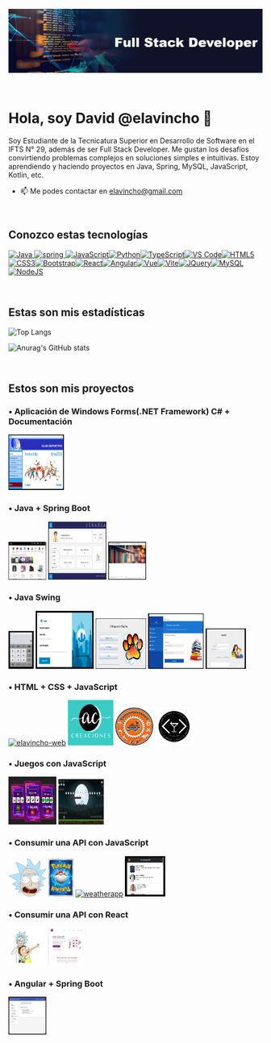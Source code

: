 ![bannerelavincho](https://github.com/elavincho/elavinchoweb/blob/master/assets/images/Software-Development_Banner%20-%20copia%20(2).jpg)

<br>

#  Hola, soy David @elavincho 👋

  Soy Estudiante de la Tecnicatura Superior en Desarrollo de Software en el IFTS N° 29, además de ser Full Stack Developer.  Me gustan los desafíos convirtiendo problemas complejos en soluciones simples e intuitivas.  Estoy aprendiendo y haciendo proyectos en Java, Spring, MySQL, JavaScript, Kotlin, etc.
<!---
- 👀 Me gusta programar y los nuevos desafios.
  
- 🌱 Estoy aprendiendo y haciendo proyectos con  | JAVA | SPRING | MySQL | JAVASCRIPT |

- 📖 Actualmente estoy haciendo la Técnicatura en Desarrollo de Software en el IFTS N° 29
--->
- 📫 Me podes contactar en elavincho@gmail.com



<br>

## Conozco estas tecnologías 

<p align="left">
<a href="https://www.oracle.com/java/" target="_blank" rel="noreferrer"><img src="https://raw.githubusercontent.com/danielcranney/readme-generator/main/public/icons/skills/java-colored.svg" width="36" height="36" alt="Java" /></a><a href="https://spring.io/" rel="nofollow"> <img src="https://camo.githubusercontent.com/53f0f04650bfc2aef2ec4fd578d1fca0ef7ecafe5a802eea6b8ee597cad9f936/68747470733a2f2f7777772e766563746f726c6f676f2e7a6f6e652f6c6f676f732f737072696e67696f2f737072696e67696f2d69636f6e2e737667" alt="spring" width="40" height="40" data-canonical-src="https://www.vectorlogo.zone/logos/springio/springio-icon.svg" style="max-width: 100%;"> </a><a href="https://developer.mozilla.org/en-US/docs/Web/JavaScript" target="_blank" rel="noreferrer"><img src="https://raw.githubusercontent.com/danielcranney/readme-generator/main/public/icons/skills/javascript-colored.svg" width="36" height="36" alt="JavaScript" /></a><a href="https://www.python.org/" target="_blank" rel="noreferrer"><img src="https://raw.githubusercontent.com/danielcranney/readme-generator/main/public/icons/skills/python-colored.svg" width="36" height="36" alt="Python" /></a><a href="https://www.typescriptlang.org/" target="_blank" rel="noreferrer"><img src="https://raw.githubusercontent.com/danielcranney/readme-generator/main/public/icons/skills/typescript-colored.svg" width="36" height="36" alt="TypeScript" /></a><a href="https://code.visualstudio.com/" target="_blank" rel="noreferrer"><img src="https://raw.githubusercontent.com/danielcranney/readme-generator/main/public/icons/skills/visualstudiocode.svg" width="36" height="36" alt="VS Code" /></a><a href="https://developer.mozilla.org/en-US/docs/Glossary/HTML5" target="_blank" rel="noreferrer"><img src="https://raw.githubusercontent.com/danielcranney/readme-generator/main/public/icons/skills/html5-colored.svg" width="36" height="36" alt="HTML5" /></a><a href="https://www.w3.org/TR/CSS/#css" target="_blank" rel="noreferrer"><img src="https://raw.githubusercontent.com/danielcranney/readme-generator/main/public/icons/skills/css3-colored.svg" width="36" height="36" alt="CSS3" /></a><a href="https://getbootstrap.com/" target="_blank" rel="noreferrer"><img src="https://raw.githubusercontent.com/danielcranney/readme-generator/main/public/icons/skills/bootstrap-colored.svg" width="36" height="36" alt="Bootstrap" /></a><a href="https://reactjs.org/" target="_blank" rel="noreferrer"><img src="https://raw.githubusercontent.com/danielcranney/readme-generator/main/public/icons/skills/react-colored.svg" width="36" height="36" alt="React" /></a><a href="https://angular.io/" target="_blank" rel="noreferrer"><img src="https://raw.githubusercontent.com/danielcranney/readme-generator/main/public/icons/skills/angularjs-colored.svg" width="36" height="36" alt="Angular" /></a><a href="https://vuejs.org/" target="_blank" rel="noreferrer"><img src="https://raw.githubusercontent.com/danielcranney/readme-generator/main/public/icons/skills/vuejs-colored.svg" width="36" height="36" alt="Vue" /></a><a href="https://vitejs.dev/" target="_blank" rel="noreferrer"><img src="https://raw.githubusercontent.com/danielcranney/readme-generator/main/public/icons/skills/vite-colored.svg" width="36" height="36" alt="Vite" /></a><a href="https://jquery.com/" target="_blank" rel="noreferrer"><img src="https://raw.githubusercontent.com/danielcranney/readme-generator/main/public/icons/skills/jquery-colored.svg" width="36" height="36" alt="JQuery" /></a><a href="https://www.mysql.com/" target="_blank" rel="noreferrer"><img src="https://raw.githubusercontent.com/danielcranney/readme-generator/main/public/icons/skills/mysql-colored.svg" width="36" height="36" alt="MySQL" /></a><a href="https://nodejs.org/en/" target="_blank" rel="noreferrer"><img src="https://raw.githubusercontent.com/danielcranney/readme-generator/main/public/icons/skills/nodejs-colored.svg" width="36" height="36" alt="NodeJS" /></a>
</p>
     <!---
<a href="https://www.mongodb.com/" target="_blank" rel="noreferrer"><img src="https://raw.githubusercontent.com/danielcranney/readme-generator/main/public/icons/skills/mongodb-colored.svg" width="36" height="36" alt="MongoDB" /></a><a href="https://flask.palletsprojects.com/en/2.0.x/" target="_blank" rel="noreferrer"><img src="https://raw.githubusercontent.com/danielcranney/readme-generator/main/public/icons/skills/flask-colored.svg" width="36" height="36" alt="Flask" /></a><a href="https://www.postgresql.org/" target="_blank" rel="noreferrer"><img src="https://raw.githubusercontent.com/danielcranney/readme-generator/main/public/icons/skills/postgresql-colored.svg" width="36" height="36" alt="PostgreSQL" /></a><a href="https://firebase.google.com/" target="_blank" rel="noreferrer"><img src="https://raw.githubusercontent.com/danielcranney/readme-generator/main/public/icons/skills/firebase-colored.svg" width="36" height="36" alt="Firebase" /></a><a href="https://cloud.google.com/" target="_blank" rel="noreferrer"><img src="https://raw.githubusercontent.com/danielcranney/readme-generator/main/public/icons/skills/googlecloud-colored.svg" width="36" height="36" alt="Google Cloud" /></a><a href="https://www.djangoproject.com/" target="_blank" rel="noreferrer"><img src="https://raw.githubusercontent.com/danielcranney/readme-generator/main/public/icons/skills/django-colored.svg" width="36" height="36" alt="Django" /></a><a href="https://flutter.dev/" target="_blank" rel="noreferrer"><img src="https://raw.githubusercontent.com/danielcranney/readme-generator/main/public/icons/skills/flutter-colored.svg" width="36" height="36" alt="Flutter" /></a><a href="https://www.docker.com/" target="_blank" rel="noreferrer"><img src="https://raw.githubusercontent.com/danielcranney/readme-generator/main/public/icons/skills/docker-colored.svg" width="36" height="36" alt="Docker" /></a><a href="https://aws.amazon.com" target="_blank" rel="noreferrer"><img src="https://raw.githubusercontent.com/danielcranney/readme-generator/main/public/icons/skills/aws-colored.svg" width="36" height="36" alt="Amazon Web Services" /></a> 
--->                
<br>

## Estas son mis estadísticas
![Top Langs](https://github-readme-stats.vercel.app/api/top-langs/?username=elavincho&layout=compact&theme=dark)

![Anurag's GitHub stats](https://github-readme-stats.vercel.app/api?username=elavincho&show_icons=true&theme=dark)

<br>

## Estos son mis proyectos

### • Aplicación de Windows Forms(.NET Framework) C# + Documentación
<a href="https://github.com/elavincho/ClubDeportivo" target="blank"><img src="https://github.com/elavincho/ClubDeportivo/blob/master/img/Captura_de_pantalla_2.png" width="110px" height="110px" alt="club_deportivo"/></a>

### • Java + Spring Boot

<a href="https://github.com/elavincho/ecommerce" target="blank"><img src="https://github.com/elavincho/ecommerce/blob/master/images/Captura_de_pantalla_1.png" width="75px" height="75px" alt="ecommerce"/></a>
<a href="https://github.com/elavincho/RecepcionEquipos" target="blank"><img src="https://github.com/elavincho/RecepcionEquipos/blob/master/images/Captura_de_pantalla_1.png" width="115px" height="115px" alt="recepcion_equipos"/></a>
<a href="https://github.com/elavincho/SpringBootBiblioteca" target="blank"><img src="https://github.com/elavincho/SpringBootBiblioteca/blob/main/img/Captura_de_pantalla_1.png" width="75px" height="75px" alt="spring_biblioteca"/></a>


### • Java Swing

<a href="https://github.com/elavincho/CalculadoraJavaSwing" target="blank"><img src="https://github.com/elavincho/CalculadoraJavaSwing/blob/master/img/Captura_de_pantalla_1.png" width="50px" height="75px" alt="calculadora"/></a>
<a href="https://github.com/elavincho/LoginJavaSwing" target="blank"><img src="https://github.com/elavincho/LoginJavaSwing/blob/master/img/Captura_de_pantalla_1.png" width="115px" height="115px" alt="login"/></a>
<a href="https://github.com/elavincho/PeluqueriaCanina" target="blank"><img src="https://github.com/elavincho/PeluqueriaCanina/blob/master/img/Captura_de_pantalla_1.png" width="100px" height="100px" alt="pelu_canina"/></a>
<a href="https://github.com/elavincho/iLIB_Biblioteca" target="blank"><img src="https://github.com/elavincho/iLIB_Biblioteca/blob/master/img/Captura_de_pantalla_1.png" width="110px" height="110px" alt="ilib"/></a>
<a href="https://github.com/elavincho/SistemaRolesPermisos" target="_blank"><img src="https://github.com/elavincho/SistemaRolesPermisos/blob/master/img/Captura_de_pantalla_1.png" width="80px" height="80px" alt="roles_permisos"/></a>

### • HTML + CSS + JavaScript

<a href="https://elavinchoweb.netlify.app/" rel="noreferrer" target="_blank"><img src="logo-elavincho.ico" width="75px" height="75px" alt="elavincho-web"/></a>
<a href="https://github.com/elavincho/ACCreaciones2.0" target="_blank"><img src="logo_ac_cuadrado.png" width="90px" height="90px" alt="ac-creaciones"/></a>
<a href="https://github.com/elavincho/LFConstrucciones" target="_blank"><img src="logo-ok.png" width="75px" height="75px" alt="lf-construcciones"/></a>
<a href="https://github.com/elavincho/CodeDrinks" target="_blank"><img src="logoCodeDrinksNegro.ico" width="75px" height="75px" alt="codeDrinks"/></a>

### • Juegos con JavaScript

<a href="https://github.com/elavincho/TragaMonedas2.0" target="_blank"><img src="https://github.com/elavincho/elavinchoweb/blob/master/assets/projects/tragamonedas.png" width="95px" height="95px" alt="tragamonedas"/></a> <a href="https://github.com/elavincho/GameOne" target="_blank"><img src="https://github.com/elavincho/GameOne/blob/master/assets/img1.png" width="90px" height="90px" alt="game_2D"/></a>   

### • Consumir una API con JavaScript

<a href="https://github.com/elavincho/rickandmortyapi" target="_blank"><img src="https://github.com/elavincho/rickandmortyapi/blob/master/img/logo.png" width="75px" height="75px" alt="rick_and_morty"/></a>   <a href="https://github.com/elavincho/pokeapi" target="_blank"><img src="https://github.com/elavincho/pokeapi/blob/master/img/back.webp" width="50px" height="75px" alt="pokemon"/></a>   <a href="https://github.com/elavincho/InteractiveWeatherApp" target="_blank"><img src="https://github.com/elavincho/InteractiveWeatherApp/blob/master/assets/Captura_de_pantalla_1.png" width="85px" height="85px" alt="weatherapp"/></a>   <a href="https://github.com/elavincho/FakeStoreAPI" target="_blank"><img src="https://github.com/elavincho/FakeStoreAPI/blob/master/img/Captura_de_pantalla_1.png" width="80px" height="80px" alt="fake_store_api"/></a>

### • Consumir una API con React

<a href="https://github.com/elavincho/ReactRickAndMorty" target="blank"><img src="https://github.com/elavincho/ReactRickAndMorty/blob/master/img/rick_morty.png" width="75px" height="75px" alt="rick_and_morty"/></a>   <a href="https://github.com/elavincho/ReactVentasApp" target="_blank"><img src="https://github.com/elavincho/ReactVentasApp/blob/master/img/imgfakestoreapi.png" width="75px" height="75px" target="_blank" alt="fakestore"/></a>

### • Angular + Spring Boot

<a href="https://github.com/elavincho/SistemaDeExamenes" target="blank"><img src="https://github.com/elavincho/SistemaDeExamenes/blob/master/frontend/imagenes/Captura_de_pantalla2.png" width="75px" height="75px" alt="sistema examenes"/></a>

<!---
elavincho/elavincho is a ✨ special ✨ repository because its `README.md` (this file) appears on your GitHub profile.
You can click the Preview link to take a look at your changes.--->
